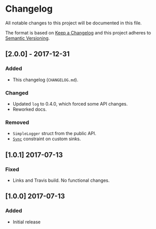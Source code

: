 # Changelog
All notable changes to this project will be documented in this file.

The format is based on [Keep a Changelog](http://keepachangelog.com/en/1.0.0/)
and this project adheres to [Semantic Versioning](http://semver.org/spec/v2.0.0.html).

## [2.0.0] - 2017-12-31
### Added
- This changelog (`CHANGELOG.md`).

### Changed
- Updated `log` to 0.4.0, which forced some API changes.
- Reworked docs.

### Removed
- `SimpleLogger` struct from the public API.
- [`Sync`](https://doc.rust-lang.org/std/marker/trait.Sync.html) constraint on
  custom sinks.

## [1.0.1] 2017-07-13
### Fixed
- Links and Travis build. No functional changes.

## [1.0.0] 2017-07-13
### Added
- Initial release
